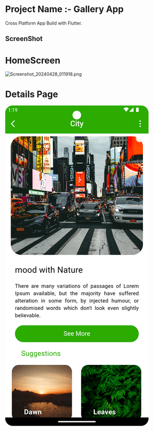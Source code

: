 # Project Name :- Gallery App

Cross Platform App Build with Flutter.

## ScreenShot

# HomeScreen
![Screenshot_20240428_011918.png](Screenshot_20240428_011918.png)
# Details Page
![Screenshot_20240428_012001.png](Screenshot_20240428_012001.png)